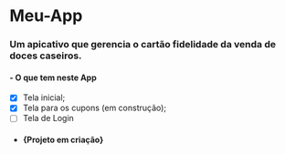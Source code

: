 # Meu-App 
### Um apicativo que gerencia o cartão fidelidade da venda de doces caseiros.

#### - O que tem neste App
- [x] Tela inicial;
- [x] Tela para os cupons (em construção);
- [ ] Tela de Login

- #### {Projeto em criação}
